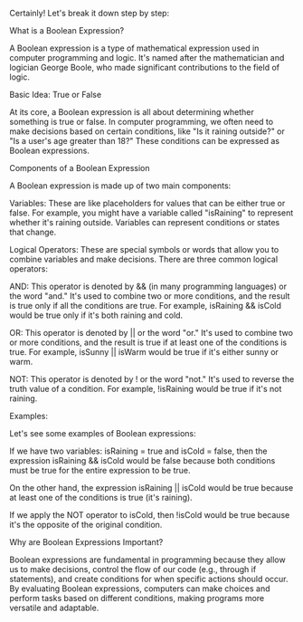 Certainly! Let's break it down step by step:

What is a Boolean Expression?

A Boolean expression is a type of mathematical expression used in computer programming and logic. It's named after the mathematician and logician George Boole, who made significant contributions to the field of logic.

Basic Idea: True or False

At its core, a Boolean expression is all about determining whether something is true or false. In computer programming, we often need to make decisions based on certain conditions, like "Is it raining outside?" or "Is a user's age greater than 18?" These conditions can be expressed as Boolean expressions.

Components of a Boolean Expression

A Boolean expression is made up of two main components:

Variables: These are like placeholders for values that can be either true or false. For example, you might have a variable called "isRaining" to represent whether it's raining outside. Variables can represent conditions or states that change.

Logical Operators: These are special symbols or words that allow you to combine variables and make decisions. There are three common logical operators:

AND: This operator is denoted by && (in many programming languages) or the word "and." It's used to combine two or more conditions, and the result is true only if all the conditions are true. For example, isRaining && isCold would be true only if it's both raining and cold.

OR: This operator is denoted by || or the word "or." It's used to combine two or more conditions, and the result is true if at least one of the conditions is true. For example, isSunny || isWarm would be true if it's either sunny or warm.

NOT: This operator is denoted by ! or the word "not." It's used to reverse the truth value of a condition. For example, !isRaining would be true if it's not raining.

Examples:

Let's see some examples of Boolean expressions:

If we have two variables: isRaining = true and isCold = false, then the expression isRaining && isCold would be false because both conditions must be true for the entire expression to be true.

On the other hand, the expression isRaining || isCold would be true because at least one of the conditions is true (it's raining).

If we apply the NOT operator to isCold, then !isCold would be true because it's the opposite of the original condition.

Why are Boolean Expressions Important?

Boolean expressions are fundamental in programming because they allow us to make decisions, control the flow of our code (e.g., through if statements), and create conditions for when specific actions should occur. By evaluating Boolean expressions, computers can make choices and perform tasks based on different conditions, making programs more versatile and adaptable.